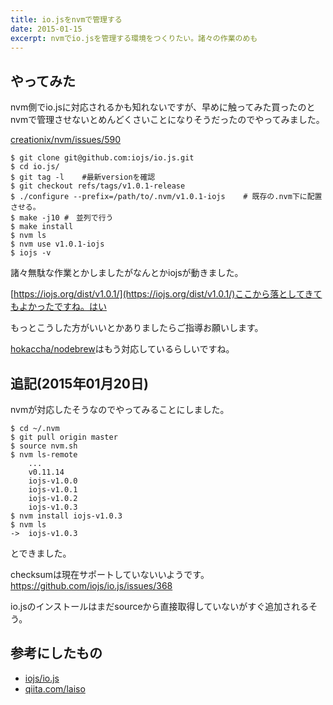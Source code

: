```yaml
---
title: io.jsをnvmで管理する
date: 2015-01-15
excerpt: nvmでio.jsを管理する環境をつくりたい。諸々の作業のめも
---
```


## やってみた

nvm側でio.jsに対応されるかも知れないですが、早めに触ってみた買ったのとnvmで管理させないとめんどくさいことになりそうだったのでやってみました。

[creationix/nvm/issues/590](https://github.com/creationix/nvm/issues/590)


```
$ git clone git@github.com:iojs/io.js.git
$ cd io.js/
$ git tag -l	#最新versionを確認
$ git checkout refs/tags/v1.0.1-release
$ ./configure --prefix=/path/to/.nvm/v1.0.1-iojs	# 既存の.nvm下に配置させる。
$ make -j10	#　並列で行う
$ make install
$ nvm ls
$ nvm use v1.0.1-iojs
$ iojs -v
```

諸々無駄な作業とかしましたがなんとかiojsが動きました。

[https://iojs.org/dist/v1.0.1/](https://iojs.org/dist/v1.0.1/)ここから落としてきてもよかったですね。はい

もっとこうした方がいいとかありましたらご指導お願いします。

[hokaccha/nodebrew](https://github.com/hokaccha/nodebrew)はもう対応しているらしいですね。

## 追記(2015年01月20日)
nvmが対応したそうなのでやってみることにしました。

```
$ cd ~/.nvm
$ git pull origin master
$ source nvm.sh
$ nvm ls-remote
	...
    v0.11.14
    iojs-v1.0.0
    iojs-v1.0.1
    iojs-v1.0.2
    iojs-v1.0.3
$ nvm install iojs-v1.0.3
$ nvm ls
->  iojs-v1.0.3
```
とできました。

checksumは現在サポートしていないいようです。
https://github.com/iojs/io.js/issues/368

io.jsのインストールはまだsourceから直接取得していないがすぐ追加されるそう。


## 参考にしたもの

- [iojs/io.js](https://github.com/iojs/io.js)
- [qiita.com/laiso](http://qiita.com/laiso/items/b3e543f85679928caec4)
